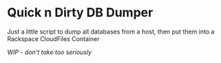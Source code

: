 # Quick n Dirty DB Dumper
Just a little script to dump all databases from a host, then put them into a Rackspace CloudFiles Container

_WIP - don't take too seriously_
